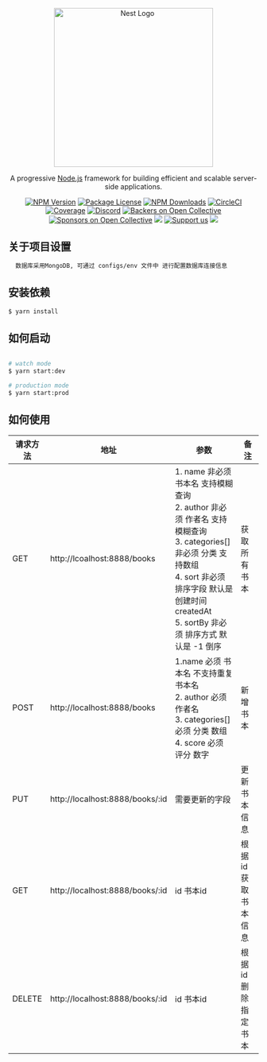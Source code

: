 <p align="center">
  <a href="http://nestjs.com/" target="blank"><img src="https://nestjs.com/img/logo_text.svg" width="320" alt="Nest Logo" /></a>
</p>

[circleci-image]: https://img.shields.io/circleci/build/github/nestjs/nest/master?token=abc123def456
[circleci-url]: https://circleci.com/gh/nestjs/nest

  <p align="center">A progressive <a href="http://nodejs.org" target="_blank">Node.js</a> framework for building efficient and scalable server-side applications.</p>
    <p align="center">
<a href="https://www.npmjs.com/~nestjscore" target="_blank"><img src="https://img.shields.io/npm/v/@nestjs/core.svg" alt="NPM Version" /></a>
<a href="https://www.npmjs.com/~nestjscore" target="_blank"><img src="https://img.shields.io/npm/l/@nestjs/core.svg" alt="Package License" /></a>
<a href="https://www.npmjs.com/~nestjscore" target="_blank"><img src="https://img.shields.io/npm/dm/@nestjs/common.svg" alt="NPM Downloads" /></a>
<a href="https://circleci.com/gh/nestjs/nest" target="_blank"><img src="https://img.shields.io/circleci/build/github/nestjs/nest/master" alt="CircleCI" /></a>
<a href="https://coveralls.io/github/nestjs/nest?branch=master" target="_blank"><img src="https://coveralls.io/repos/github/nestjs/nest/badge.svg?branch=master#9" alt="Coverage" /></a>
<a href="https://discord.gg/G7Qnnhy" target="_blank"><img src="https://img.shields.io/badge/discord-online-brightgreen.svg" alt="Discord"/></a>
<a href="https://opencollective.com/nest#backer" target="_blank"><img src="https://opencollective.com/nest/backers/badge.svg" alt="Backers on Open Collective" /></a>
<a href="https://opencollective.com/nest#sponsor" target="_blank"><img src="https://opencollective.com/nest/sponsors/badge.svg" alt="Sponsors on Open Collective" /></a>
  <a href="https://paypal.me/kamilmysliwiec" target="_blank"><img src="https://img.shields.io/badge/Donate-PayPal-ff3f59.svg"/></a>
    <a href="https://opencollective.com/nest#sponsor"  target="_blank"><img src="https://img.shields.io/badge/Support%20us-Open%20Collective-41B883.svg" alt="Support us"></a>
  <a href="https://twitter.com/nestframework" target="_blank"><img src="https://img.shields.io/twitter/follow/nestframework.svg?style=social&label=Follow"></a>
</p>
  <!--[![Backers on Open Collective](https://opencollective.com/nest/backers/badge.svg)](https://opencollective.com/nest#backer)
  [![Sponsors on Open Collective](https://opencollective.com/nest/sponsors/badge.svg)](https://opencollective.com/nest#sponsor)-->

## 关于项目设置
```bash
  数据库采用MongoDB, 可通过 configs/env 文件中 进行配置数据库连接信息
```

## 安装依赖

```bash
$ yarn install
```

## 如何启动

```bash

# watch mode
$ yarn start:dev

# production mode
$ yarn start:prod
```


## 如何使用


|请求方法 |地址  |参数|备注  
| --- | --- | --- | ---
| GET |http://lcoalhost:8888/books |1. name  非必须  书本名 支持模糊查询 <br/> 2. author 非必须 作者名 支持模糊查询 <br/> 3. categories[] 非必须 分类 支持数组 <br/> 4. sort 非必须 排序字段 默认是创建时间   createdAt <br/> 5. sortBy 非必须 排序方式 默认是 -1 倒序  | 获取所有书本
| POST |http://localhost:8888/books| 1.name  必须 书本名 不支持重复书本名 <br/>2. author 必须 作者名 <br/> 3. categories[] 必须 分类 数组<br/> 4. score 必须 评分 数字| 新增书本
| PUT |http://localhost:8888/books/:id| 需要更新的字段| 更新书本信息
| GET |http://localhost:8888/books/:id| id 书本id| 根据 id 获取书本信息
| DELETE |http://localhost:8888/books/:id| id 书本id| 根据 id 删除指定书本

